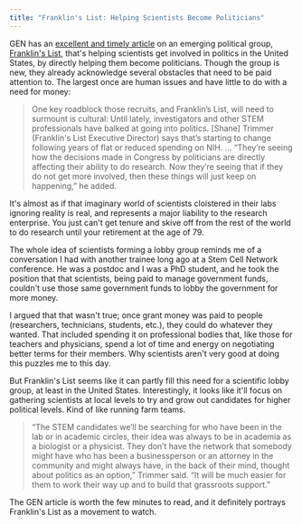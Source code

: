 ```yaml
---
title: "Franklin's List: Helping Scientists Become Politicians"
---
```


GEN has an [excellent and timely article](http://www.genengnews.com/insight-and-intelligence/making-politicians-out-of-scientists/77900010/) on an emerging political group, [Franklin's List](http://franklins-list.org/), that's helping scientists get involved in politics in the United States, by directly helping them become politicians. Though the group is new, they already acknowledge several obstacles that need to be paid attention to. The largest once are human issues and have little to do with a need for money:

> One key roadblock those recruits, and Franklin’s List, will need to  surmount is cultural: Until lately, investigators and other STEM  professionals have balked at going into politics. [Shane] Trimmer (Franklin's List Executive Director) says that’s  starting to change following years of flat or reduced spending on NIH. ... “They’re seeing how the decisions made in Congress by politicians are  directly affecting their ability to do research. Now they’re seeing  that if they do not get more involved, then these things will just keep  on happening,” he added.

It's almost as if that imaginary world of scientists cloistered in their labs ignoring reality is real, and represents a major liability to the research enterprise. You just can't get tenure and skive off from the rest of the world to do research until your retirement at the age of 79. 

The whole idea of scientists forming a lobby group reminds me of a conversation I had with another trainee long ago at a Stem Cell Network conference. He was a postdoc and I was a PhD student, and he took the position that that scientists, being paid to manage government funds, couldn't use those same government funds to lobby the government for more money.

I argued that that wasn't true; once grant money was paid to people (researchers, technicians, students, etc.), they could do whatever they wanted. That included spending it on professional bodies that, like those for teachers and physicians, spend a lot of time and energy on negotiating better terms for their members. Why scientists aren't very good at doing this puzzles me to this day.

But Franklin's List seems like it can partly fill this need for a scientific lobby group, at least in the United States. Interestingly, it looks like it'll focus on gathering scientists at local levels to try and grow out candidates for higher political levels. Kind of like running farm teams. 

> “The STEM candidates we’ll be searching for who have been in the lab or  in academic circles, their idea was always to be in academia as a  biologist or a physicist. They don’t have the network that somebody  might have who has been a businessperson or an attorney in the community  and might always have, in the back of their mind, thought about  politics as an option,” Trimmer said. “It will be much easier for them  to work their way up and to build that grassroots support.”

The GEN article is worth the few minutes to read, and it definitely portrays Franklin's List as a movement to watch.
